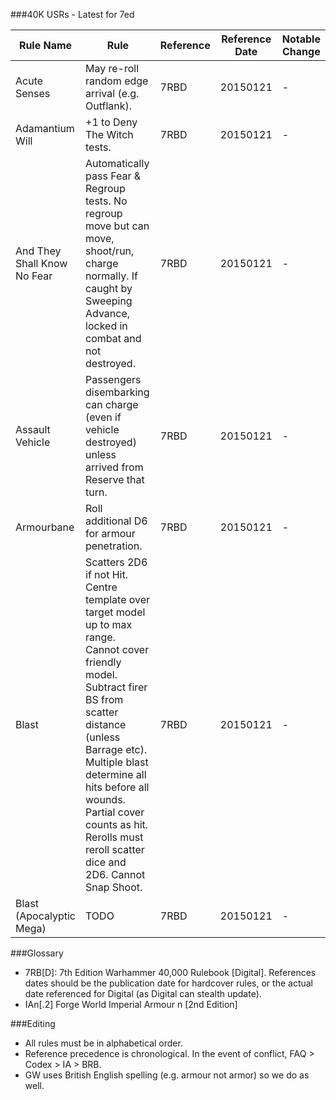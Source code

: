 ###40K USRs - Latest for 7ed

| Rule Name | Rule | Reference | Reference Date | Notable Change |
|-----------|------|-----------|----------------|----------------|
| Acute Senses | May re-roll random edge arrival (e.g. Outflank). | 7RBD | 20150121 | - |
| Adamantium Will | +1 to Deny The Witch tests. | 7RBD | 20150121 | - |
| And They Shall Know No Fear | Automatically pass Fear & Regroup tests. No regroup move but can move, shoot/run, charge normally. If caught by Sweeping Advance, locked in combat and not destroyed. | 7RBD | 20150121 | - |
| Assault Vehicle | Passengers disembarking can charge (even if vehicle destroyed) unless arrived from Reserve that turn. | 7RBD | 20150121 | - |
| Armourbane | Roll additional D6 for armour penetration. | 7RBD | 20150121 | - |
| Blast | Scatters 2D6 if not Hit. Centre template over target model up to max range. Cannot cover friendly model. Subtract firer BS from scatter distance (unless Barrage etc). Multiple blast determine all hits before all wounds. Partial cover counts as hit. Rerolls must reroll scatter dice and 2D6. Cannot Snap Shoot. | 7RBD | 20150121 | - |
| Blast (Apocalyptic Mega) | TODO | 7RBD | 20150121 | - |


###Glossary

* 7RB[D]: 7th Edition Warhammer 40,000 Rulebook [Digital]. References dates should be the publication date for hardcover rules, or the actual date referenced for Digital (as Digital can stealth update).
* IAn[.2] Forge World Imperial Armour n [2nd Edition]


###Editing

* All rules must be in alphabetical order.
* Reference precedence is chronological. In the event of conflict, FAQ > Codex > IA > BRB.
* GW uses British English spelling (e.g. armour not armor) so we do as well.
